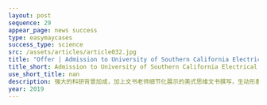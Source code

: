 ```yaml
---
layout: post
sequence: 29
appear_page: news success 
type: easymaycases
success_type: science
src: /assets/articles/article032.jpg
title: "Offer | Admission to University of Southern California Electrical Engineering Program"
title_short: Admission to University of Southern California Electrical Engineering Program
use_short_title: nan
description: 强大的科研背景加成，加上文书老师细节化展示的美式思维文书撰写，生动形象地在招生官面前展示了Y同学的学术专精度、EE方向发展潜力以及个人特点展示。同时易美资深GRE老师给Y同学进行了考前冲刺辅导，针对性地提高gre单项分数，其中数学部分在最后一次考试中取得了168分的好成绩。Y同学由此脱颖而出，打败强劲对手，成功收获TOP21南加大名校OFFER。
year: 2019
---
```


